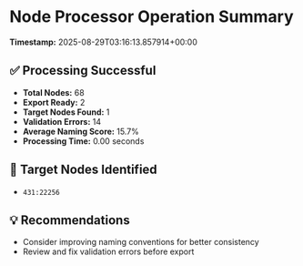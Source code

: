 # Node Processor Operation Summary

**Timestamp:** 2025-08-29T03:16:13.857914+00:00

## ✅ Processing Successful

- **Total Nodes:** 68
- **Export Ready:** 2
- **Target Nodes Found:** 1
- **Validation Errors:** 14
- **Average Naming Score:** 15.7%
- **Processing Time:** 0.00 seconds

## 🎯 Target Nodes Identified

- `431:22256`

## 💡 Recommendations

- Consider improving naming conventions for better consistency
- Review and fix validation errors before export
